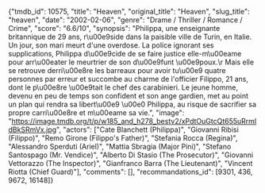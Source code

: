 {"tmdb_id": 10575, "title": "Heaven", "original_title": "Heaven", "slug_title": "heaven", "date": "2002-02-06", "genre": "Drame / Thriller / Romance / Crime", "score": "6.6/10", "synopsis": "Philippa, une enseignante britannique de 29 ans, r\u00e9side dans la paisible ville de Turin, en Italie. Un jour, son mari meurt d'une overdose. La police ignorant ses supplications, Philippa d\u00e9cide de se faire justice elle-m\u00eame pour arr\u00eater le meurtrier de son d\u00e9funt \u00e9poux.\r Mais elle se retrouve derri\u00e8re les barreaux pour avoir tu\u00e9 quatre personnes par erreur et succombe au charme de l'officier Filippo, 21 ans, dont le p\u00e8re \u00e9tait le chef des carabinieri. Le jeune homme, devenu en peu de temps son confident et son ange gardien, met au point un plan qui rendra sa libert\u00e9 \u00e0 Philippa, au risque de sacrifier sa propre carri\u00e8re et m\u00eame sa vie.", "image": "https://image.tmdb.org/t/p/w185_and_h278_bestv2/xPdtOuGtcQt655uRrmIdBkSRmVx.jpg", "actors": ["Cate Blanchett (Philippa)", "Giovanni Ribisi (Filippo)", "Remo Girone (Filippo's Father)", "Stefania Rocca (Regina)", "Alessandro Sperduti (Ariel)", "Mattia Sbragia (Major Pini)", "Stefano Santospago (Mr. Vendice)", "Alberto Di Stasio (The Prosecutor)", "Giovanni Vettorazzo (The Inspector)", "Gianfranco Barra (The Lieutenant)", "Vincent Riotta (Chief Guard)"], "comments": [], "recommandations_id": [9301, 436, 9672, 16148]}